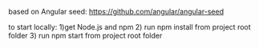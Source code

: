 based on Angular seed: https://github.com/angular/angular-seed

to start locally:
1)get Node.js and npm
2) run npm install from project root folder
3) run npm start from project root folder